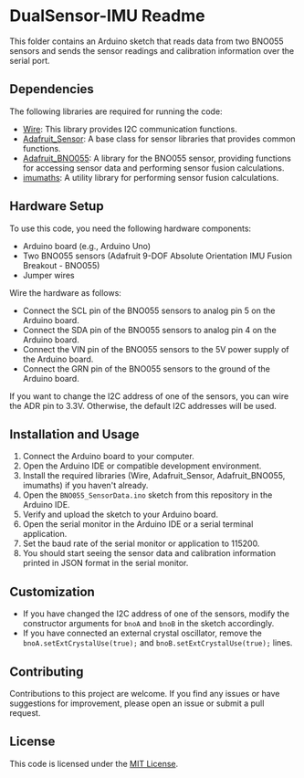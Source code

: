 # DualSensor-IMU Readme

This folder contains an Arduino sketch that reads data from two BNO055 sensors and sends the sensor readings and calibration information over the serial port.

## Dependencies

The following libraries are required for running the code:

- [Wire](https://www.arduino.cc/en/Reference/Wire): This library provides I2C communication functions.
- [Adafruit_Sensor](https://github.com/adafruit/Adafruit_Sensor): A base class for sensor libraries that provides common functions.
- [Adafruit_BNO055](https://github.com/adafruit/Adafruit_BNO055): A library for the BNO055 sensor, providing functions for accessing sensor data and performing sensor fusion calculations.
- [imumaths](https://github.com/adafruit/Adafruit_BNO055): A utility library for performing sensor fusion calculations.

## Hardware Setup

To use this code, you need the following hardware components:

- Arduino board (e.g., Arduino Uno)
- Two BNO055 sensors (Adafruit 9-DOF Absolute Orientation IMU Fusion Breakout - BNO055)
- Jumper wires

Wire the hardware as follows:

- Connect the SCL pin of the BNO055 sensors to analog pin 5 on the Arduino board.
- Connect the SDA pin of the BNO055 sensors to analog pin 4 on the Arduino board. 
- Connect the VIN pin of the BNO055 sensors to the 5V power supply of the Arduino board.
- Connect the GRN pin of the BNO055 sensors to the ground of the Arduino board.

If you want to change the I2C address of one of the sensors, you can wire the ADR pin to 3.3V. Otherwise, the default I2C addresses will be used.

## Installation and Usage

1. Connect the Arduino board to your computer.
2. Open the Arduino IDE or compatible development environment.
3. Install the required libraries (Wire, Adafruit_Sensor, Adafruit_BNO055, imumaths) if you haven't already.
4. Open the `BNO055_SensorData.ino` sketch from this repository in the Arduino IDE.
5. Verify and upload the sketch to your Arduino board.
6. Open the serial monitor in the Arduino IDE or a serial terminal application.
7. Set the baud rate of the serial monitor or application to 115200.
8. You should start seeing the sensor data and calibration information printed in JSON format in the serial monitor.

## Customization

- If you have changed the I2C address of one of the sensors, modify the constructor arguments for `bnoA` and `bnoB` in the sketch accordingly.
- If you have connected an external crystal oscillator, remove the `bnoA.setExtCrystalUse(true);` and `bnoB.setExtCrystalUse(true);` lines.

## Contributing

Contributions to this project are welcome. If you find any issues or have suggestions for improvement, please open an issue or submit a pull request.

## License

This code is licensed under the [MIT License](LICENSE).
